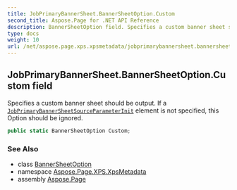 ```yaml
---
title: JobPrimaryBannerSheet.BannerSheetOption.Custom
second_title: Aspose.Page for .NET API Reference
description: BannerSheetOption field. Specifies a custom banner sheet should be output. If a JobPrimaryBannerSheetSourceParameterInit element is not specified this Option should be ignored
type: docs
weight: 10
url: /net/aspose.page.xps.xpsmetadata/jobprimarybannersheet.bannersheetoption/custom/
---
```

## JobPrimaryBannerSheet.BannerSheetOption.Custom field

Specifies a custom banner sheet should be output. If a [`JobPrimaryBannerSheetSource`](../../jobprimarybannersheetsource/)[`ParameterInit`](../../parameterinit/) element is not specified, this Option should be ignored.

```csharp
public static BannerSheetOption Custom;
```

### See Also

* class [BannerSheetOption](../)
* namespace [Aspose.Page.XPS.XpsMetadata](../../jobprimarybannersheet.bannersheetoption/)
* assembly [Aspose.Page](../../../)


